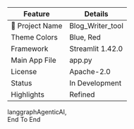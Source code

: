 

| Feature                | Details                       |
|------------------------|-------------------------------|
| 🐨 Project Name        | Blog_Writer_tool              |
| Theme Colors           | Blue, Red                     |
| Framework              | Streamlit 1.42.0              |
| Main App File          | app.py                        |
| License                | Apache-2.0                    |
| Status                 | In Development                |
| Highlights             | Refined 
langgraphAgenticAI,<br>End To End